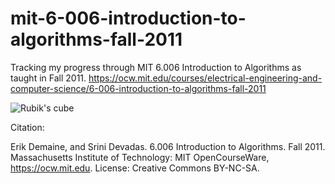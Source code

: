 # mit-6-006-introduction-to-algorithms-fall-2011
Tracking my progress through MIT 6.006 Introduction to Algorithms as taught in Fall 2011. https://ocw.mit.edu/courses/electrical-engineering-and-computer-science/6-006-introduction-to-algorithms-fall-2011 

![Rubik's cube](https://ocw.mit.edu/courses/electrical-engineering-and-computer-science/6-006-introduction-to-algorithms-fall-2011/6-006f11.jpg)

Citation:

Erik Demaine, and Srini Devadas. 6.006 Introduction to Algorithms. Fall 2011. Massachusetts Institute of Technology: MIT OpenCourseWare, https://ocw.mit.edu. License: Creative Commons BY-NC-SA.
